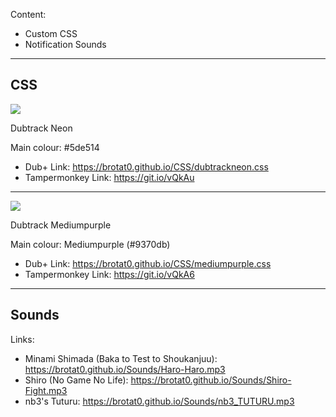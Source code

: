 Content:
* Custom CSS
* Notification Sounds
***

## CSS

![](http://i.imgur.com/trZ5oo3.png)

Dubtrack Neon

Main colour: #5de514

* Dub+ Link: https://brotat0.github.io/CSS/dubtrackneon.css
* Tampermonkey Link: https://git.io/vQkAu
***


![](http://i.imgur.com/Wbn0OlR.png)

Dubtrack Mediumpurple

Main colour: Mediumpurple (#9370db)

* Dub+ Link: https://brotat0.github.io/CSS/mediumpurple.css
* Tampermonkey Link: https://git.io/vQkA6
***


## Sounds

Links:

* Minami Shimada (Baka to Test to Shoukanjuu): https://brotat0.github.io/Sounds/Haro-Haro.mp3
* Shiro (No Game No Life): https://brotat0.github.io/Sounds/Shiro-Fight.mp3
* nb3's Tuturu: https://brotat0.github.io/Sounds/nb3_TUTURU.mp3
